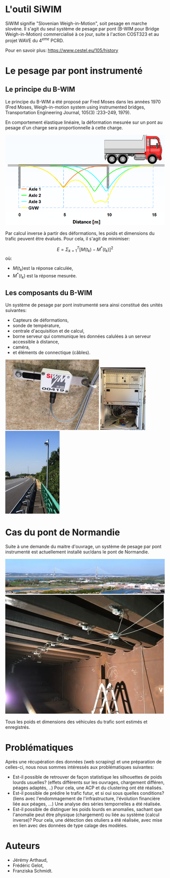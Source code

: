 
# L'outil SiWIM

SiWIM signifie "Slovenian Weigh-in-Motion", soit pesage en marche slovéne. Il s'agit du seul système de pesage par pont (B-WIM pour Bridge Weigh-in-Motion) commercialisé à ce jour, suite à l'action COST323 et au projet WAVE du $4^{eme}$ PCRD.

Pour en savoir plus: https://www.cestel.eu/105/history

# Le pesage par pont instrumenté

## Le principe du B-WIM

Le principe du B-WIM a été proposé par Fred Moses dans les années 1970 (Fred Moses, Weigh-in-motion system using instrumented bridges, Transportation Engineering Journal, 105(3) :233–249, 1979). 

En comportement élastique linéaire, la déformation mesurée sur un pont au pesage d'un charge sera proportionnelle à cette charge. 

![Principe du pesage par ponts.](images/principe.png)


Par calcul inverse à partir des déformations, les poids et dimensions du trafic peuvent être évalués. Pour cela, il s'agit de minimiser: 

$$E=\displaystyle{\Sigma_{k=1}^T [M(t_k)-M^*(t_k)]^2}$$
où: 

+ $M(t_k)$est la réponse calculée,
+ $M^*(t_k)$ est la réponse mesurée.

## Les composants du B-WIM

Un système de pesage par pont instrumenté sera ainsi constitué des unités suivantes: 
+ Capteurs de déformations, 
+ sonde de température, 
+ centrale d'acquisition et de calcul, 
+ borne serveur qui communique les données calulées à un serveur accessible à distance, 
+ caméra, 
+ et éléments de connectique (câbles).

![Capteur de déformation.](images/capteur.png)
![Unité d'acquisition et de calcul.](images/centrale.png)
![Caméra.](images/camera.png)

# Cas du pont de Normandie

Suite à une demande du maitre d'ouvrage, un système de pesage par pont instrumenté est actuellement installé sur/dans le pont de Normandie. 

![Pont de Normandie: profil en long.](images/normandie1.png)
![Pont de Normandie: instrumentation.](images/normandie2.png)

Tous les poids et dimensions des véhicules du trafic sont estimés et enregistrés. 

# Problématiques

Après une récupération des données (web scraping) et une préparation de celles-ci, nous nous sommes intéressés aux problématiques suivantes: 
+ Est-il possible de retrouver de façon statistique les silhouettes de poids lourds usuelles? (effets différents sur les ouvrages, chargement différen, péages adaptés, ..)
Pour cela, une ACP et du clustering ont été réalisés.
+ Est-il possible de prédire le trafic futur, et si oui sous quelles conditions? (liens avec l'endommagement de l'infrastructure, l'évolution financière liée aux péages, ...)
Une analyse des séries temporrelles a été réalisée. 
+ Est-il possible de distinguer les poids lourds en anomalies, sachant que l'anomalie peut être physique (chargement) ou liée au système (calcul inverse)?
Pour cela, une détection des otuliers a été réalisée, avec mise en lien avec des données de type calage des modèles. 

# Auteurs

+ Jérémy Arthaud,
+ Frédéric Gelot,
+ Franziska Schmidt. 
